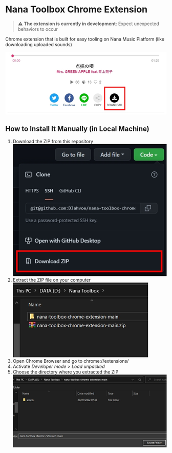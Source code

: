 # Nana Toolbox Chrome Extension
> ⚠️ **The extension is currently in development**: Expect unexpected behaviors to occur

Chrome extension that is built for easy tooling on Nana Music Platform (like downloading uploaded sounds)

![download functionality](https://github.com/DJahvoe/nana-toolbox-chrome-extension/blob/main/img/functionality.jpg)

## How to Install It Manually (in Local Machine)
1. Download the ZIP from this repository
![download step](https://github.com/DJahvoe/nana-toolbox-chrome-extension/blob/main/img/download-step.jpg)
2. Extract the ZIP file on your computer
![extracted step](https://github.com/DJahvoe/nana-toolbox-chrome-extension/blob/main/img/extracted-step.jpg)
3. Open Chrome Browser and go to chrome://extensions/
4. Activate *Developer mode* > *Load unpacked*
5. Choose the directory where you extracted the ZIP
![open directory step](https://github.com/DJahvoe/nana-toolbox-chrome-extension/blob/main/img/open-directory-step.jpg)
